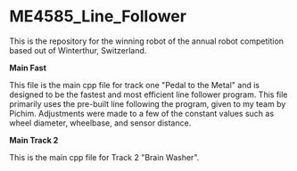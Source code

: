 # ME4585_Line_Follower
This is the repository for the winning robot of the annual robot competition based out of Winterthur, Switzerland.

**Main Fast**

This file is the main cpp file for track one "Pedal to the Metal" and is designed to be the fastest and most efficient line follower program.
This file primarily uses the pre-built line following the program, given to my team by Pichim.
Adjustments were made to a few of the constant values such as wheel diameter, wheelbase, and sensor distance.

**Main Track 2**

This is the main cpp file for Track 2 "Brain Washer".

